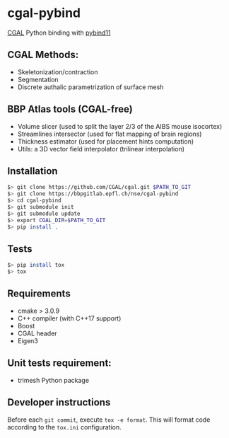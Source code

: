 # cgal-pybind

 [CGAL](http://cgal.org) Python binding with [pybind11](https://pybind11.readthedocs.io)

## CGAL Methods:
* Skeletonization/contraction
* Segmentation
* Discrete authalic parametrization of surface mesh

## BBP Atlas tools (CGAL-free)
* Volume slicer (used to split the layer 2/3 of the AIBS mouse isocortex)
* Streamlines intersector (used for flat mapping of brain regions)
* Thickness estimator (used for placement hints computation)
* Utils: a 3D vector field interpolator (trilinear interpolation)

## Installation
```bash
$> git clone https://github.com/CGAL/cgal.git $PATH_TO_GIT
$> git clone https://bbpgitlab.epfl.ch/nse/cgal-pybind
$> cd cgal-pybind
$> git submodule init
$> git submodule update
$> export CGAL_DIR=$PATH_TO_GIT
$> pip install .
```

## Tests
```bash
$> pip install tox
$> tox
```

## Requirements
* cmake > 3.0.9
* C++ compiler (with C++17 support)
* Boost
* CGAL header
* Eigen3

## Unit tests requirement:
* trimesh Python package

## Developer instructions
Before each `git commit`, execute `tox -e format`. This will format code
according to the `tox.ini` configuration.